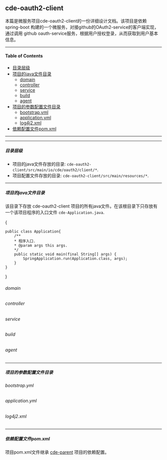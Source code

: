 ## cde-oauth2-client

本篇是微服务项目cde-oauth2-client的一份详细设计文档。该项目是依赖 spring-boot 构建的一个微服务，对接github的OAuth2-service的客户端实现，通过调用 github oauth-service服务，根据用户授权登录，从而获取到用户基本信息。
 
- - - -

#### Table of Contents

* [目录层级](#目录层级)
* [项目的java文件目录](#项目的java文件目录)
  * [domain](#domain)
  * [controller](#controller)
  * [service](#service)
  * [build](#build)
  * [agent](#agent)
* [项目的参数配置文件目录](#项目的参数配置文件目录)
  * [bootstrap.yml](#bootstrap.yml)
  * [application.yml](#application.yml)
  * [log4j2.xml](#log4j2.xml)
* [依赖配置文件pom.xml](#依赖配置文件pom.xml)

- - - -
- - - -

##### 目录层级

* 项目的java文件存放的目录: `cde-oauth2-client/src/main/io/cde/oauth2/client/*`.
* 项目配置文件存放的目录: `cde-oauth2-client/src/main/resources/*`.

- - - -

##### 项目的java文件目录

该目录下存放 cde-oauth2-client 项目的所有java文件。在该根目录下只存放有一个该项目程序的入口文件
 `cde-Application.java`.

{

    public class Application{
    	/**
     	* 程序入口.
     	* @param args this args.
     	*/
    	public static void main(final String[] args) {
    		SpringApplication.run(Application.class, args);
    	}
    }

}



###### domain
###### controller
###### service
###### build
###### agent

- - - -

##### 项目的参数配置文件目录

###### bootstrap.yml
###### application.yml
###### log4j2.xml

- - - -


##### 依赖配置文件pom.xml
项目pom.xml文件继承 [cde-parent](https://github.com/seedyee/cde-parent) 项目的依赖配置。
